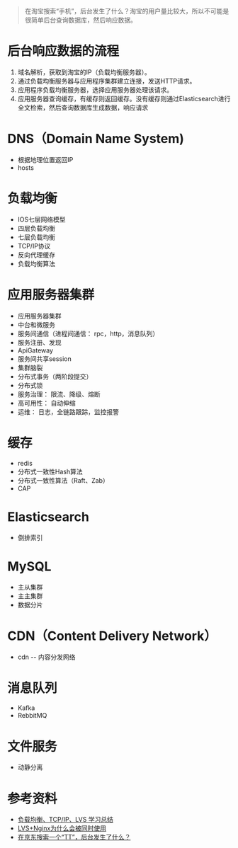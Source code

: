 

> 在淘宝搜索“手机”，后台发生了什么？淘宝的用户量比较大，所以不可能是很简单后台查询数据库，然后响应数据。

# 后台响应数据的流程

1. 域名解析，获取到淘宝的IP（负载均衡服务器）。
2. 通过负载均衡服务器与应用程序集群建立连接，发送HTTP请求。
3. 应用程序负载均衡服务器，选择应用服务器处理该请求。
4. 应用服务器查询缓存，有缓存则返回缓存。没有缓存则通过Elasticsearch进行全文检索，然后查询数据库生成数据，响应请求 



# DNS（Domain Name System)
+ 根据地理位置返回IP
+ hosts



# 负载均衡
+ IOS七层网络模型
+ 四层负载均衡
+ 七层负载均衡
+ TCP/IP协议
+ 反向代理缓存
+ 负载均衡算法

# 应用服务器集群
+ 应用服务器集群
+ 中台和微服务
+ 服务间通信（进程间通信： rpc，http，消息队列）
+ 服务注册、发现
+ ApiGateway
+ 服务间共享session
+ 集群脑裂
+ 分布式事务（两阶段提交）
+ 分布式锁
+ 服务治理： 限流、降级、熔断
+ 高可用性： 自动伸缩
+ 运维： 日志，全链路跟踪，监控报警


# 缓存
+ redis
+ 分布式一致性Hash算法
+ 分布式一致性算法（Raft、Zab）
+ CAP



# Elasticsearch
+ 倒排索引



# MySQL
+ 主从集群
+ 主主集群
+ 数据分片



# CDN（Content Delivery Network）
+ cdn -- 内容分发网络



# 消息队列
+ Kafka
+ RebbitMQ

# 文件服务
+ 动静分离

# 参考资料
- [负载均衡、TCP/IP、LVS 学习总结](https://blog.csdn.net/qq_38282454/article/details/101271916)
- [LVS+Nginx为什么会被同时使用](https://blog.csdn.net/qq_25188255/article/details/117465191)
- [在京东搜索一个“TT”，后台发生了什么？](https://mp.weixin.qq.com/s?__biz=MzI2NjI5MzU2Nw==&mid=2247514075&idx=1&sn=30575b69841c528a0c3219f13be6f03f)